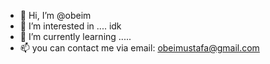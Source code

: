 - 👋 Hi, I’m @obeim
- 👀 I’m interested in .... idk
- 🌱 I’m currently learning .....
- 📫 you can contact me via email: obeimustafa@gmail.com

<!---
obeim/obeim is a ✨ special ✨ repository because its `README.md` (this file) appears on your GitHub profile.
You can click the Preview link to take a look at your changes.
--->

